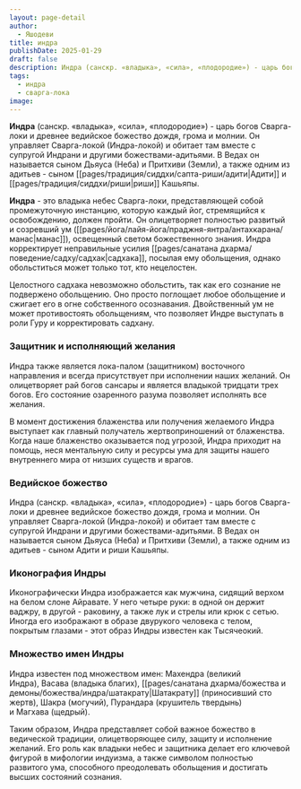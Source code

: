 ```yaml
---
layout: page-detail
author:
  - Яшодеви
title: индра
publishDate: 2025-01-29
draft: false
description: Индра (санскр. «владыка», «сила», «плодородие») - царь богов Сварга-локи (мир богов сансары) и древнее ведийское божество дождя, грома и молнии. Он управляет Сварга-локой (Индра-локой) и обитает там вместе с супругой Индрани и другими божествами-адитьями. В Ведах он называется сыном Дьяуса (Неба) и Притхиви (Земли), а также одним из адитьев - сыном Адити и риши Кашьяпы.
tags:
  - индра
  - сварга-лока
image:
---
```

**Индра** (санскр. «владыка», «сила», «плодородие») - царь богов Сварга-локи и древнее ведийское божество дождя, грома и молнии. Он управляет Сварга-локой (Индра-локой) и обитает там вместе с супругой Индрани и другими божествами-адитьями. В Ведах он называется сыном Дьяуса (Неба) и Притхиви (Земли), а также одним из адитьев - сыном [[pages/традиция/сиддхи/сапта-риши/адити|Адити]] и [[pages/традиция/сиддхи/риши|риши]] Кашьяпы.

**Индра** - это владыка небес Сварга-локи, представляющей собой промежуточную инстанцию, которую каждый йог, стремящийся к освобождению, должен пройти. Он олицетворяет полностью развитый и созревший ум ([[pages/йога/лайя-йога/праджня-янтра/антахкарана/манас|манас]]), освещенный светом божественного знания. Индра корректирует неправильные усилия [[pages/санатана дхарма/поведение/садху/садхак|садхака]], посылая ему обольщения, однако обольститься может только тот, кто нецелостен.

Целостного садхака невозможно обольстить, так как его сознание не подвержено обольщению. Оно просто поглощает любое обольщение и сжигает его в огне собственного осознавания. Двойственный ум не может противостоять обольщениям, что позволяет Индре выступать в роли Гуру и корректировать садхану.

### Защитник и исполняющий желания
Индра также является лока-палом (защитником) восточного направления и всегда присутствует при исполнении наших желаний. Он олицетворяет рай богов сансары и является владыкой тридцати трех богов. Его состояние озаренного разума позволяет исполнять все желания.

В момент достижения блаженства или получения желаемого Индра выступает как главный получатель жертвоприношений от блаженства. Когда наше блаженство оказывается под угрозой, Индра приходит на помощь, неся ментальную силу и ресурсы ума для защиты нашего внутреннего мира от низших существ и врагов.

### Ведийское божество
Индра (санскр. «владыка», «сила», «плодородие») - царь богов Сварга-локи и древнее ведийское божество дождя, грома и молнии. Он управляет Сварга-локой (Индра-локой) и обитает там вместе с супругой Индрани и другими божествами-адитьями. В Ведах он называется сыном Дьяуса (Неба) и Притхиви (Земли), а также одним из адитьев - сыном Адити и риши Кашьяпы.

### Иконография Индры
Иконографически Индра изображается как мужчина, сидящий верхом на белом слоне Айравате. У него четыре руки: в одной он держит ваджру, в другой - раковину, а также лук и стрелы или крюк с сетью. Иногда его изображают в образе двурукого человека с телом, покрытым глазами - этот образ Индры известен как Тысячеокий.

### Множество имен Индры
Индра известен под множеством имен: Махендра (великий Индра), Васава (владыка благих), [[pages/санатана дхарма/божества и демоны/божества/индра/шатакрату|Шатакрату]] (приносивший сто жертв), Шакра (могучий), Пурандара (крушитель твердынь) и Магхава (щедрый).

Таким образом, Индра представляет собой важное божество в ведической традиции, олицетворяющее силу, защиту и исполнение желаний. Его роль как владыки небес и защитника делает его ключевой фигурой в мифологии индуизма, а также символом полностью развитого ума, способного преодолевать обольщения и достигать высших состояний сознания.